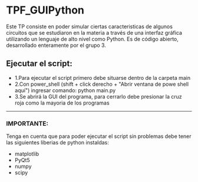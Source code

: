 # TPF_GUIPython
Este TP consiste en poder simular ciertas caracteristicas de algunos circuitos que se estudiaron en la materia a través de una interfaz gráfica utilizando un lenguaje de alto nivel como Python. Es de código abierto, desarrollado enteramente por el grupo 3.

## Ejecutar el script:
* 1.Para ejecutar el script primero debe situarse dentro de la carpeta main
* 2.Con power_shell (shift + click derecho + "Abrir ventana de powe shell aquí") ingresar comando: python main.py
* 3.Se abrirá la GUI del programa, para cerrarlo debe presionar la cruz roja como la mayoria de los programas
-------------------------------------
### IMPORTANTE:
Tenga en cuenta que para poder ejecutar el script sin problemas debe tener las siguientes liberias de python instaldas:
* matplotlib
* PyQt5
* numpy
* scipy
